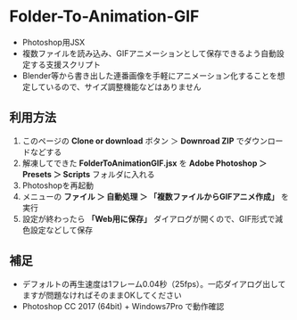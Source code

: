 # Folder-To-Animation-GIF
- Photoshop用JSX
- 複数ファイルを読み込み、GIFアニメーションとして保存できるよう自動設定する支援スクリプト
- Blender等から書き出した連番画像を手軽にアニメーション化することを想定しているので、サイズ調整機能などはありません

## 利用方法
1. このページの **Clone or download** ボタン ＞ **Downroad ZIP** でダウンロードなどする
1. 解凍してできた **FolderToAnimationGIF.jsx** を **Adobe Photoshop ＞ Presets ＞ Scripts** フォルダに入れる
1. Photoshopを再起動
1. メニューの **ファイル ＞ 自動処理 ＞ 「複数ファイルからGIFアニメ作成」** を実行
1. 設定が終わったら **「Web用に保存」** ダイアログが開くので、GIF形式で減色設定などして保存

## 補足
- デフォルトの再生速度は1フレーム0.04秒（25fps）。一応ダイアログ出してますが問題なければそのままOKしてください
- Photoshop CC 2017 (64bit) + Windows7Pro で動作確認
